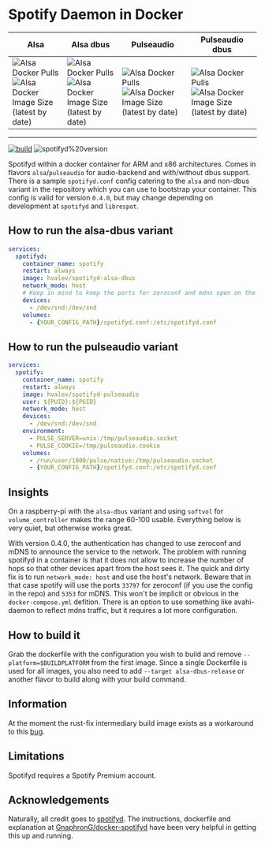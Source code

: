 # Spotify Daemon in Docker
| Alsa | Alsa dbus | Pulseaudio | Pulseaudio dbus |
| --------- | --------------- | ----------- | ------- |
| ![Alsa Docker Pulls](https://img.shields.io/docker/pulls/hvalev/spotifyd-alsa) ![Alsa Docker Image Size (latest by date)](https://img.shields.io/docker/image-size/hvalev/spotifyd-alsa) | ![Alsa Docker Pulls](https://img.shields.io/docker/pulls/hvalev/spotifyd-alsa-dbus) ![Alsa Docker Image Size (latest by date)](https://img.shields.io/docker/image-size/hvalev/spotifyd-alsa-dbus) | ![Alsa Docker Pulls](https://img.shields.io/docker/pulls/hvalev/spotifyd-pulseaudio) ![Alsa Docker Image Size (latest by date)](https://img.shields.io/docker/image-size/hvalev/spotifyd-pulseaudio) | ![Alsa Docker Pulls](https://img.shields.io/docker/pulls/hvalev/spotifyd-pulseaudio-dbus) ![Alsa Docker Image Size (latest by date)](https://img.shields.io/docker/image-size/hvalev/spotifyd-pulseaudio-dbus) |
----------------------------------
[![build](https://github.com/hvalev/spotifyd-docker/actions/workflows/build.yml/badge.svg)](https://github.com/hvalev/spotifyd-docker/actions/workflows/build.yml)
![spotifyd%20version](https://img.shields.io/badge/spotifyd%20version-0.4.0-green)

Spotifyd within a docker container for ARM and x86 architectures. Comes in flavors `alsa`/`pulseaudio` for audio-backend and with/without dbus support. There is a sample `spotifyd.conf` config catering to the `alsa` and non-dbus variant in the repository which you can use to bootstrap your container. This config is valid for version `0.4.0`, but may change depending on development at `spotifyd` and `librespot`.

## How to run the alsa-dbus variant
```yaml
services:
  spotifyd:
    container_name: spotify
    restart: always
    image: hvalev/spotifyd-alsa-dbus
    network_mode: host
    # Keep in mind to keep the ports for zeroconf and mdns open on the host
    devices:
      - /dev/snd:/dev/snd
    volumes:
      - {YOUR_CONFIG_PATH}/spotifyd.conf:/etc/spotifyd.conf
```

## How to run the pulseaudio variant
```yaml
services:
  spotify:
    container_name: spotify
    restart: always
    image: hvalev/spotifyd-pulseaudio
    user: ${PUID}:${PGID}
    network_mode: host
    devices:
      - /dev/snd:/dev/snd
    environment: 
      - PULSE_SERVER=unix:/tmp/pulseaudio.socket
      - PULSE_COOKIE=/tmp/pulseaudio.cookie
    volumes:
      - /run/user/1000/pulse/native:/tmp/pulseaudio.socket
      - {YOUR_CONFIG_PATH}/spotifyd.conf:/etc/spotifyd.conf
```

## Insights
On a raspberry-pi with the `alsa-dbus` variant and using `softvol` for `volume_controller` makes the range 60-100 usable. Everything below is very quiet, but otherwise works great.

With version 0.4.0, the authentication has changed to use zeroconf and mDNS to announce the service to the network. The problem with running spotifyd in a container is that it does not allow to increase the number of hops so that other devices apart from the host sees it. The quick and dirty fix is to run `network_mode: host` and use the host's network. Beware that in that case spotify will use the ports `33797` for zeroconf (if you use the config in the repo) and `5353` for mDNS. This won't be implicit or obvious in the `docker-compose.yml` defition. There is an option to use something like avahi-daemon to reflect mdns traffic, but it requires a lot more configuration.

## How to build it
Grab the dockerfile with the configuration you wish to build and remove ```--platform=$BUILDPLATFORM``` from the first image. Since a single Dockerfile is used for all images, you also need to add `--target alsa-dbus-release` or another flavor to build along with your build command.

## Information
At the moment the rust-fix intermediary build image exists as a workaround to this [bug](https://github.com/docker/buildx/issues/395).

## Limitations
Spotifyd requires a Spotify Premium account.

## Acknowledgements
Naturally, all credit goes to [spotifyd](https://github.com/Spotifyd/spotifyd). The instructions, dockerfile and explanation at [GnaphronG/docker-spotifyd](https://github.com/GnaphronG/docker-spotifyd) have been very helpful in getting this up and running.
